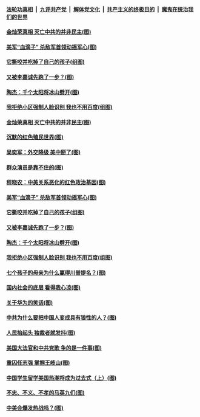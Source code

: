 ####  [法轮功真相](../../../../basic/blob/master/README.md?t=09291603) &nbsp;|&nbsp; [九评共产党](../../../../9ping.md/blob/master/README.md?t=09291603) &nbsp;|&nbsp; [解体党文化](../../../../jtdwh.md/blob/master/README.md?t=09291603)  &nbsp;|&nbsp; [共产主义的终极目的](../../../../gczydzjmd.md/blob/master/README.md?t=09291603) &nbsp;|&nbsp; [魔鬼在统治我们的世界](../../../../mgztzwmdsj.md/blob/master/README.md?t=09291603) 

#### [金灿荣真相 灭亡中共的并非民主(图)](../pages/p4/947641.md?t=09291603) 

#### [美军“血滴子” 杀敌军首领动摇军心(图)](../pages/p4/947616.md?t=09291603) 

#### [它撕咬并吃掉了自己的孩子(组图)](../pages/p4/947554.md?t=09291603) 

#### [又被李嘉诚先跑了一步？(图)](../pages/p4/947504.md?t=09291603) 

#### [陶杰：千个太阳将冰山劈开(图)](../pages/p4/947502.md?t=09291603) 

#### [我拒绝小区强制人脸识别 我也不用百度(组图)](../pages/p4/947498.md?t=09291603) 

#### [金灿荣真相 灭亡中共的并非民主(图)](../pages/p4/947641.md?t=09291603) 

#### [沉默的红色殖民世界(图)](../pages/p4/947624.md?t=09291603) 

#### [吴奕军：外交降级 美中掰了(图)](../pages/p4/947621.md?t=09291603) 

#### [群众演员是靠不住的(图)](../pages/p4/947619.md?t=09291603) 

#### [程晓农：中美关系恶化的红色政治基因(图)](../pages/p4/947617.md?t=09291603) 

#### [美军“血滴子” 杀敌军首领动摇军心(图)](../pages/p4/947616.md?t=09291603) 

#### [它撕咬并吃掉了自己的孩子(组图)](../pages/p4/947554.md?t=09291603) 

#### [又被李嘉诚先跑了一步？(图)](../pages/p4/947504.md?t=09291603) 

#### [陶杰：千个太阳将冰山劈开(图)](../pages/p4/947502.md?t=09291603) 

#### [我拒绝小区强制人脸识别 我也不用百度(组图)](../pages/p4/947498.md?t=09291603) 

#### [七个孩子的母亲为什么赢得川普提名？(图)](../pages/p4/947499.md?t=09291603) 

#### [国内社会的底层 看得我心凉(图)](../pages/p4/947497.md?t=09291603) 

#### [关于华为的笑话(图)](../pages/p4/947496.md?t=09291603) 

#### [中共为什么要把中国人变成具有狼性的人？(图)](../pages/p4/947493.md?t=09291603) 

#### [人民抬起头 独裁者就发抖(图)](../pages/p4/947451.md?t=09291603) 

#### [美国大法官和中共党歌 争的是一件事(图)](../pages/p4/947449.md?t=09291603) 

#### [重囚任志强 掌掴王岐山(图)](../pages/p4/947350.md?t=09291603) 

#### [中国学生留学美国热潮将成为过去式（上）(图)](../pages/p4/947391.md?t=09291603) 

#### [不忠、不义、不孝的马英九们(图)](../pages/p4/947344.md?t=09291603) 

#### [中美会爆发热战吗？(图)](../pages/p4/947420.md?t=09291603) 

